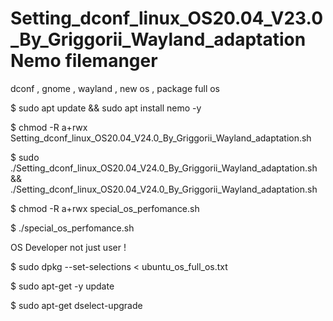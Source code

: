 # Setting_dconf_linux_OS20.04_V23.0_By_Griggorii_Wayland_adaptation Nemo filemanger
dconf , gnome , wayland , new os , package full os

$ sudo apt update && sudo apt install nemo -y

$ chmod -R a+rwx Setting_dconf_linux_OS20.04_V24.0_By_Griggorii_Wayland_adaptation.sh

$ sudo ./Setting_dconf_linux_OS20.04_V24.0_By_Griggorii_Wayland_adaptation.sh && ./Setting_dconf_linux_OS20.04_V24.0_By_Griggorii_Wayland_adaptation.sh

$ chmod -R a+rwx special_os_perfomance.sh

$ ./special_os_perfomance.sh

OS Developer not just user !

$ sudo dpkg --set-selections < ubuntu_os_full_os.txt

$ sudo apt-get -y update

$ sudo apt-get dselect-upgrade

